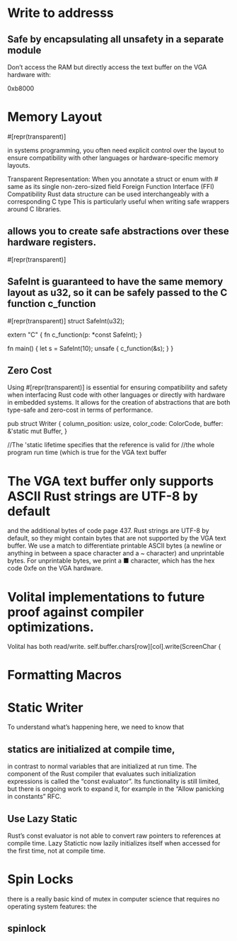 # Write to addresss
## Safe by encapsulating all unsafety in a separate module
Don’t access the RAM but directly access the text buffer on the VGA hardware with:

0xb8000

# Memory Layout
#[repr(transparent)]

in systems programming, you often need explicit control over the layout to ensure compatibility with other languages or hardware-specific memory layouts.

Transparent Representation: When you annotate a struct or enum with #
same as its single non-zero-sized field
Foreign Function Interface (FFI) Compatibility
Rust data structure can be used interchangeably with a corresponding C type
This is particularly useful when writing safe wrappers around C libraries.
## allows you to create safe abstractions over these hardware registers.
#[repr(transparent)]

## SafeInt is guaranteed to have the same memory layout as u32, so it can be safely passed to the C function c_function
#[repr(transparent)]
struct SafeInt(u32);

extern "C" {
    fn c_function(p: *const SafeInt);
}

fn main() {
    let s = SafeInt(10);
    unsafe {
        c_function(&s);
    }
}

## Zero Cost
Using #[repr(transparent)] is essential for ensuring compatibility and safety when interfacing Rust code with other languages or directly with hardware in embedded systems. It allows for the creation of abstractions that are both type-safe and zero-cost in terms of performance.

pub struct Writer {
    column_position: usize,
    color_code: ColorCode,
    buffer: &'static mut Buffer,
}

//The 'static lifetime specifies that the reference is valid for 
//the whole program run time (which is true for the VGA text buffer

# The VGA text buffer only supports ASCII Rust strings are UTF-8 by default
and the additional bytes of code page 437. Rust strings are UTF-8 by default, so they might contain bytes that are not supported by the VGA text buffer. We use a match to differentiate printable ASCII bytes (a newline or anything in between a space character and a ~ character) and unprintable bytes. For unprintable bytes, we print a ■ character, which has the hex code 0xfe on the VGA hardware.


# Volital implementations to future proof against compiler optimizations.
Volital has both read/write.
 self.buffer.chars[row][col].write(ScreenChar {

# Formatting Macros

# Static Writer
To understand what’s happening here, we need to know that 
## statics are initialized at compile time, 
in contrast to normal variables that are initialized at run time. 
The component of the Rust compiler that evaluates such initialization expressions is called the “const evaluator”. 
Its functionality is still limited, but there is ongoing work to expand it, for example in the “Allow panicking in constants” RFC.

## Use Lazy Static 
Rust’s const evaluator is not able to convert raw pointers to references at compile time.
 Lazy Statictic now lazily initializes itself when accessed for the first time, not at compile time.

 # Spin Locks
 there is a really basic kind of mutex in computer science that requires no operating system features: the 
 ## spinlock